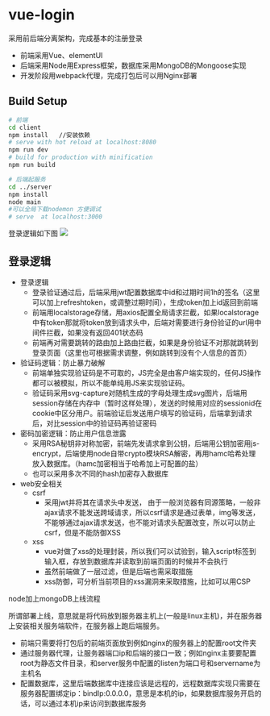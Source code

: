 # vue-login
采用前后端分离架构，完成基本的注册登录
- 前端采用Vue、elementUI
- 后端采用Node用Express框架，数据库采用MongoDB的Mongoose实现
- 开发阶段用webpack代理，完成打包后可以用Nginx部署

## Build Setup

``` bash
# 前端
cd client 
npm install   //安装依赖
# serve with hot reload at localhost:8080
npm run dev
# build for production with minification
npm run build

# 后端起服务
cd ../server
npm install
node main
#可以全局下载nodemon 方便调试
# serve  at localhost:3000 
```

登录逻辑如下图
![](https://note.youdao.com/yws/public/resource/c9f1b9f836ce443c9e328d9da17c3c84/xmlnote/653350EF682F4A5683C68F3213F028D5/14680)
## 登录逻辑
-  登录逻辑
    - 登录验证通过后，后端采用jwt配置数据库中id和过期时间1h的签名（这里可以加上refreshtoken，或调整过期时间），生成token加上id返回到前端
    - 前端用localstorage存储，用axios配置全局请求拦截，如果localstorage中有token那就将token放到请求头中，后端对需要进行身份验证的url用中间件拦截，如果没有返回401状态码
    - 前端再对需要跳转的路由加上路由拦截，如果是身份验证不对那就跳转到登录页面（这里也可根据需求调整，例如跳转到没有个人信息的首页）
- 验证码逻辑：防止暴力破解
    - 前端单独实现验证码是不可取的，JS完全是由客户端实现的，任何JS操作都可以被模拟，所以不能单纯用JS来实现验证码。
    - 验证码采用svg-capture对随机生成的字母处理生成svg图片，后端用session存储在内存中（暂时这样处理），发送的时候用对应的sessionid在cookie中区分用户。前端验证后发送用户填写的验证码，后端拿到请求后，对比session中的验证码再验证密码
- 密码加密逻辑：防止用户信息泄露
    - 采用RSA秘钥非对称加密，前端先发请求拿到公钥，后端用公钥加密用js-encrypt，后端使用node自带crypto模块RSA解密，再用hamc哈希处理放入数据库。（hamc加密相当于哈希加上可配置的盐）
    - 也可以采用多次不同的hash加密存入数据库
- web安全相关
    - csrf
        - 采用jwt并将其在请求头中发送， 由于一般浏览器有同源策略，一般非ajax请求不能发送跨域请求，所以csrf请求是通过表单，img等发送，不能够通过ajax请求发送，也不能对请求头配置改变，所以可以防止csrf，但是不能防御XSS
    - xss
        - vue对做了xss的处理封装，所以我们可以试验到，输入script标签到输入框，存放到数据库并读取到前端页面的时候并不会执行
        - 虽然前端做了一层过滤，但是后端也需采取措施
        - xss防御，可分析当前项目的xss漏洞来采取措施，比如可以用CSP

node加上mongoDB上线流程

所谓部署上线，意思就是将代码放到服务器主机上(一般是linux主机)，并在服务器上安装相关服务端软件，在服务器上跑后端服务。

- 前端只需要将打包后的前端页面放到例如nginx的服务器上的配置root文件夹
- 通过服务器代理，让服务器端口ip和后端的接口一致；例如nginx主要要配置root为静态文件目录，和server服务中配置的listen为端口号和servername为主机名
- 配置数据库，这里后端数据库中连接应该是远程的，远程数据库实现只需要在服务器配置绑定ip：bindIp:0.0.0.0，意思是本机的ip，如果数据库服务开启的话，可以通过本机ip来访问到数据库服务
